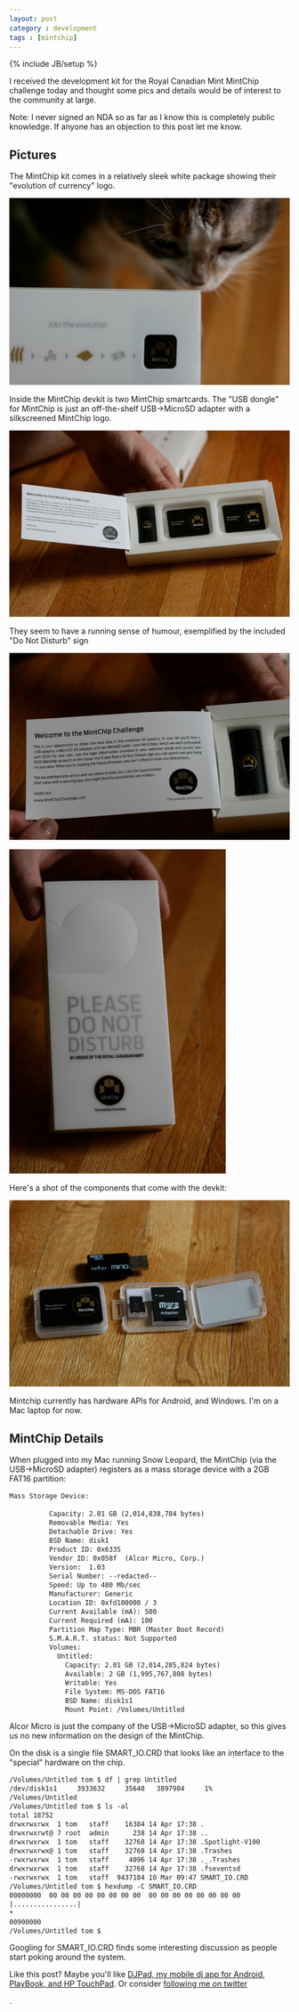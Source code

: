 ```yaml
---
layout: post
category : development
tags : [mintchip]
---
```

{% include JB/setup %}

I received the development kit for the Royal Canadian Mint MintChip challenge today and thought some pics and details would be of interest to the community at large.

Note: I never signed an NDA so as far as I know this is completely public knowledge.  If anyone has an objection to this post let me know.

## Pictures

The MintChip kit comes in a relatively sleek white package showing their "evolution of currency" logo.

![MintChip devkit in box](/blog/images/mintchip/mintchip-minou.jpg)

Inside the MintChip devkit is two MintChip smartcards.  The "USB dongle" for MintChip is just an off-the-shelf USB->MicroSD adapter with a silkscreened MintChip logo.

![MintChip devkit spread](/blog/images/mintchip/mintchip-spread.jpg)

They seem to have a running sense of humour, exemplified by the included "Do Not Disturb" sign

![MintChip devkit details](/blog/images/mintchip/mintchip-lol.jpg)

![MintChip devkit do not disturb](/blog/images/mintchip/mintchip-hotel.jpg)

Here's a shot of the components that come with the devkit:

![MintChip devkit components](/blog/images/mintchip/mintchip-adapters.jpg)

Mintchip currently has hardware APIs for Android, and Windows.  I'm on a Mac laptop for now.

## MintChip Details

When plugged into my Mac running Snow Leopard, the MintChip (via the USB->MicroSD adapter) registers as a mass storage device with a 2GB FAT16 partition:

	Mass Storage Device:

	          Capacity: 2.01 GB (2,014,838,784 bytes)
	          Removable Media: Yes
	          Detachable Drive: Yes
	          BSD Name: disk1
	          Product ID: 0x6335
	          Vendor ID: 0x058f  (Alcor Micro, Corp.)
	          Version:  1.03
	          Serial Number: --redacted--
	          Speed: Up to 480 Mb/sec
	          Manufacturer: Generic
	          Location ID: 0xfd100000 / 3
	          Current Available (mA): 500
	          Current Required (mA): 100
	          Partition Map Type: MBR (Master Boot Record)
	          S.M.A.R.T. status: Not Supported
	          Volumes:
	            Untitled:
	              Capacity: 2.01 GB (2,014,285,824 bytes)
	              Available: 2 GB (1,995,767,808 bytes)
	              Writable: Yes
	              File System: MS-DOS FAT16
	              BSD Name: disk1s1
	              Mount Point: /Volumes/Untitled

Alcor Micro is just the company of the USB->MicroSD adapter, so this gives us no new information on the design of the MintChip.

On the disk is a single file SMART_IO.CRD that looks like an interface to the "special" hardware on the chip.

	/Volumes/Untitled tom $ df | grep Untitled
	/dev/disk1s1     3933632     35648   3897984     1%    /Volumes/Untitled
	/Volumes/Untitled tom $ ls -al
	total 18752
	drwxrwxrwx  1 tom   staff    16384 14 Apr 17:38 .
	drwxrwxrwt@ 7 root  admin      238 14 Apr 17:38 ..
	drwxrwxrwx  1 tom   staff    32768 14 Apr 17:38 .Spotlight-V100
	drwxrwxrwx@ 1 tom   staff    32768 14 Apr 17:38 .Trashes
	-rwxrwxrwx  1 tom   staff     4096 14 Apr 17:38 ._.Trashes
	drwxrwxrwx  1 tom   staff    32768 14 Apr 17:38 .fseventsd
	-rwxrwxrwx  1 tom   staff  9437184 10 Mar 09:47 SMART_IO.CRD
	/Volumes/Untitled tom $ hexdump -C SMART_IO.CRD
	00000000  00 00 00 00 00 00 00 00  00 00 00 00 00 00 00 00  |................|
	*
	00900000
	/Volumes/Untitled tom $ 

Googling for SMART_IO.CRD finds some interesting discussion as people start poking around the system.

Like this post?  Maybe you'll like [DJPad, my mobile dj app for Android, PlayBook, and HP TouchPad](http://www.burnsmod.com).  Or consider [following me on twitter](http://www.twitter.com/BurnsMod)

.

